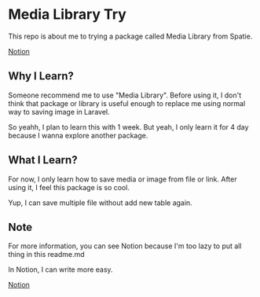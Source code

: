 # Media Library Try

This repo is about me to trying a package called Media Library from Spatie. 

[Notion](https://zhafranb.notion.site/96889435388f4a7a9c233c6b937f66f9?v=d370808073474d408a261fa90e3ba441&pvs=4)

## Why I Learn?

Someone recommend me to use "Media Library". Before using it, I don't think that package or library is useful enough to replace me using normal way to saving image in Laravel.

So yeahh, I plan to learn this with 1 week. But yeah, I only learn it for 4 day because I wanna explore another package.

## What I Learn?

For now, I only learn how to save media or image from file or link. After using it, I feel this package is so cool.

Yup, I can save multiple file without add new table again.

## Note

For more information, you can see Notion because I'm too lazy to put all thing in this readme.md

In Notion, I can write more easy.

[Notion](https://zhafranb.notion.site/96889435388f4a7a9c233c6b937f66f9?v=d370808073474d408a261fa90e3ba441&pvs=4)
